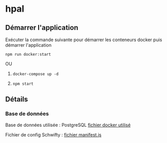 # hpal

## Démarrer l'application
Exécuter la commande suivante pour démarrer les conteneurs docker puis démarrer l'application

`npm run docker:start`

OU

1. `docker-compose up -d`

2. `npm start`

## Détails

### Base de données
Base de données utilisée : PostgreSQL [fichier docker utilisé](docker-compose.yml)

Fichier de config Schwifty : [fichier manifest.js](server/manifest.js#L47)
